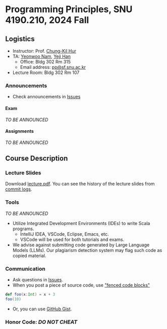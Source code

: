 # Programming Principles, SNU 4190.210, 2024 Fall

## Logistics
- Instructor: Prof. [Chung-Kil Hur](https://sf.snu.ac.kr/gil.hur)
- TA: [Yeonwoo Nam](https://sf.snu.ac.kr/yeonwoo.nam), [Yeji Han](https://sf.snu.ac.kr/yeji.han)
  - Office: Bldg 302 Rm 315
  - Email address: pp@sf.snu.ac.kr
- Lecture Room: Bldg 302 Rm 107

### Announcements
- Check announcements in [Issues](https://github.com/snu-sf-class/pp202402/issues)

#### Exam
_TO BE ANNOUNCED_

#### Assignments
_TO BE ANNOUNCED_

## Course Description
### Lecture Slides

Download [lecture.pdf](https://github.com/snu-sf-class/pp202402/blob/main/lecture.pdf). You can see the history of the lecture slides from [commit logs](https://github.com/snu-sf-class/pp202402/commits/main).


### Tools
_TO BE ANNOUNCED_

- Utilize Integrated Development Environments (IDEs) to write Scala programs.
  - IntelliJ IDEA, VSCode, Eclipse, Emacs, etc.
  - VSCode will be used for both tutorials and exams.
- We advise against submitting code generated by Large Language Models (LLMs). Our plagiarism detection system may flag such code as copied material.

### Communication

- Ask questions in [Issues](https://github.com/snu-sf-class/pp202402/issues).
- When you post a piece of source code, use ["fenced code blocks"](https://help.github.com/articles/creating-and-highlighting-code-blocks/)
```scala
def foo(x:Int) = x + 3
foo(10)
```
- Or, you can use [GitHub Gist](https://gist.github.com/).

### Honor Code: _DO NOT CHEAT_
